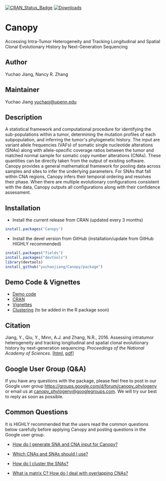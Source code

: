 [![CRAN_Status_Badge](http://www.r-pkg.org/badges/version/Canopy)](http://cran.r-project.org/web/packages/Canopy)
[![Downloads](http://cranlogs.r-pkg.org/badges/Canopy)](http://cran.rstudio.com/package=Canopy)

# Canopy

Accessing Intra-Tumor Heterogeneity and Tracking Longitudinal and Spatial Clonal Evolutionary History by Next-Generation Sequencing


## Author
Yuchao Jiang, Nancy R. Zhang

## Maintainer
Yuchao Jiang <yuchaoj@upenn.edu>


## Description
  A statistical framework and computational procedure for identifying
  the sub-populations within a tumor, determining the mutation profiles of each 
  subpopulation, and inferring the tumor's phylogenetic history. The input are 
  variant allele frequencies (VAFs) of somatic single nucleotide alterations 
  (SNAs) along with allele-specific coverage ratios between the tumor and matched
  normal sample for somatic copy number alterations (CNAs). These quantities can
  be directly taken from the output of existing software. Canopy provides a 
  general mathematical framework for pooling data across samples and sites to 
  infer the underlying parameters. For SNAs that fall within CNA regions, Canopy
  infers their temporal ordering and resolves their phase.  When there are 
  multiple evolutionary configurations consistent with the data, Canopy outputs 
  all configurations along with their confidence assessment.


## Installation
* Install the current release from CRAN (updated every 3 months)
```r
install.packages('Canopy')
```

* Install the devel version from GitHub (installation/update from GitHub HIGHLY recommended)
```r
install.packages("fields")
install.packages("devtools")
library(devtools)
install_github("yuchaojiang/Canopy/package")
```


## Demo Code & Vignettes
* [Demo code](https://github.com/yuchaojiang/Canopy/blob/master/demo_code/Canopy_demo.R)
* [CRAN](https://cran.r-project.org/web/packages/Canopy/index.html)
* [Vignettes](https://cran.rstudio.com/web/packages/Canopy/vignettes/Canopy_vignettes.pdf)
* [Clustering](https://github.com/yuchaojiang/Canopy/edit/master/clustering) (to be added in the R package soon)

## Citation
Jiang, Y., Qiu, Y., Minn, A.J. and Zhang, N.R., 2016. Assessing intratumor heterogeneity and tracking longitudinal and spatial clonal evolutionary history by next-generation sequencing. *Proceedings of the National Academy of Sciences*. [[html](http://www.pnas.org/content/early/2016/08/26/1522203113), [pdf](http://www.pnas.org/content/early/2016/08/26/1522203113.full.pdf)]


## Google User Group (Q&A)
If you have any questions with the package, please feel free to post in our Google user group https://groups.google.com/d/forum/canopy_phylogeny or email us at canopy_phylogeny@googlegroups.com. We will try our best to reply as soon as possible.


## Common Questions

It is HIGHLY recommended that the users read the common questions below carefully before applying Canopy and posting questions in the Google user group.

* [How do I generate SNA and CNA input for Canopy?](https://github.com/yuchaojiang/Canopy/blob/master/instruction/SNA_CNA_input.md)

* [Which CNAs and SNAs should I use?](https://github.com/yuchaojiang/Canopy/blob/master/instruction/SNA_CNA_choice.md)
 
* [How do I cluster the SNAs?](https://github.com/yuchaojiang/Canopy/edit/master/clustering)

* [What is matrix C? How do I deal with overlapping CNAs?](https://github.com/yuchaojiang/Canopy/blob/master/instruction/overlapping_CNA.md)
